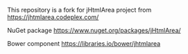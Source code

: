 This repository is a fork for jHtmlArea project from https://jhtmlarea.codeplex.com/

NuGet package https://www.nuget.org/packages/jHtmlArea/

Bower component https://libraries.io/bower/jhtmlarea